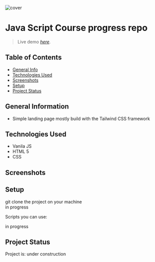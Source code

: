 ![cover](src/assets/img/tailwindTitlePage.png)

# Java Script Course progress repo
> Live demo [_here_](#).

## Table of Contents
* [General Info](#general-information)
* [Technologies Used](#technologies-used)
* [Screenshots](#screenshots)
* [Setup](#setup)
* [Project Status](#project-status)

## General Information
- Simple landing page mostly build with the Tailwind CSS framework

## Technologies Used
- Vanila JS
- HTML 5
- CSS


## Screenshots



## Setup

git clone the project on your machine  
in progress

Scripts you can use:

in progress  


## Project Status
Project is: under construction
